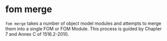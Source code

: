 # fom merge

`fom merge` takes a number of object model modules and attempts to merge them
into a single FOM or FOM Module. This process is guided by Chapter 7 and Annex C
of 1516.2-2010.
